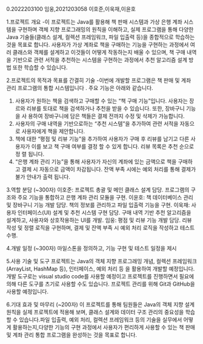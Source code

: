 0.2022203100 임웅,2021203058 이호준,이욱재,이윤호

1.프로젝트 개요 
-이 프로젝트는 Java를 활용해 책 판매 시스템과 가상 은행 계좌 시스템을 구현하며 객체 지향 프로그래밍의 원칙을 이해하고, 실제 프로그램을 통해 다양한 Java 기술들(클래스 설계, 컬렉션 프레임워크, 파일 입출력 등)을 종합적으로 학습하는 것을 목표로 합니다. 사용자가 가상 계좌로 책을 구매하는 기능을 구현하는 과정에서 여러 클래스와 객체를 설계하고 이것들이 어떻게 작동하는지 배울 수 있으며, 책 구매 내역을 기반으로 관련 서적을 추천하는 시스템을 구현하는 과정에서 추천 알고리즘 설계 방법 또한 학습할 수 있습니다.


2.프로젝트의 목적과 목표를 간결히 기술
-이번에 개발할 프로그램은 책 판매 및 계좌 관리 프로그램의 통합 시스템입니다 . 주요 기능은 아래와 같습니다.
  1. 사용자가 원하는 책을 검색하고 구매할 수 있는 “책 구매 기능”입니다. 사용자는 장르와 리뷰를 토대로 책을 검색하거나 추천을 받을 수 있습니다. 또한, 장바구니 기능을 사  용하여 장바구니에 담은 책들은 결제 전까지 수정 및 삭제가 가능합니다. 
  2. 사용자의 구매 내역을 기반으로하는 “추천 시스템”을 추가하여 관련 서적을 자동으로 사용자에게 책을 제안합니다. 
  3. 책에 대한 “평점 및 리뷰 기능”을 추가하여 사용자가 구매 후 리뷰를 남기고 다른 사용자가 이를 보고 책 구매 여부를 결정 할 수 있게 합니다. 리뷰 목록은 추천 순으로 정    렬 됩니다. 
  4. “은행 계좌 관리 기능”을 통해 사용자가 자신의 계좌에 있는 금액으로 책을 구매하고 결제 시 자동으로 금액이 차감됩니다. 잔액 부족 시에는 예외 처리를 통해 결제가 불가    안내가 출력 됩니다. 


3.역할 분담 (~300자)
이호준: 프로젝트 총괄 및 메인 클래스 설계 담당. 프로그램의 구조와 주요 기능을 통합하고 은행 계좌 관리 모듈을 구현.
이윤호: 책 데이터베이스 관리 및 장바구니 기능 개발 담당. 책의 정보를 관리하고 파일 입출력 기능을 구현.
이욱재: 사용자 인터페이스(UI) 설계 및 추천 시스템 구현 담당. 구매 내역 기반 추천 알고리즘을 설계하고, 사용자와 상호작용하는 UI를 개발.
임웅: 평점 및 리뷰 기능 개발 담당. 리뷰 작성 및 정렬 로직을 구현하며, 결제 및 잔액 부족 시 예외 처리 로직을 작성하고 테스트 수행.

4.개발 일정 (~300자)
마일스톤을 정의하고, 기능 구현 및 테스트 일정을 제시

5.사용 기술 및 도구
프로젝트는 Java의 객체 지향 프로그래밍 개념, 컬렉션 프레임워크(ArrayList, HashMap 등), 인터페이스, 예외 처리 등 을 활용하여 개발할 예정입니다. 개발 도구로는 visual studio code를 사용할 예정이고 프로젝트를 진행하면서 필요에 의해 다른 도구를 츠기로 사용할 수도 있습니다. 프로젝트 관리를 위해 Git과 GitHub을 사용할 예정입니다.

6.기대 효과 및 마무리 (~200자)
이 프로젝트를 통해 팀원들은 Java의 객체 지향 설계 원칙을 실제 프로젝트에 적용해 보며, 클래스 설계와 데이터 구조 관리의 중요성을 학습할 수 있습니다.파일 입출력, 예외 처리, 컬렉션 프레임워크 등의 기술을 실무에서 어떻게 활용하는지,다양한 기능의 구현 과정에서 사용자가 편리하게 사용할 수 있는 책 판매 및 계좌 관리 통합 프로그램을 완성하는 것을 목표로 합니다.
